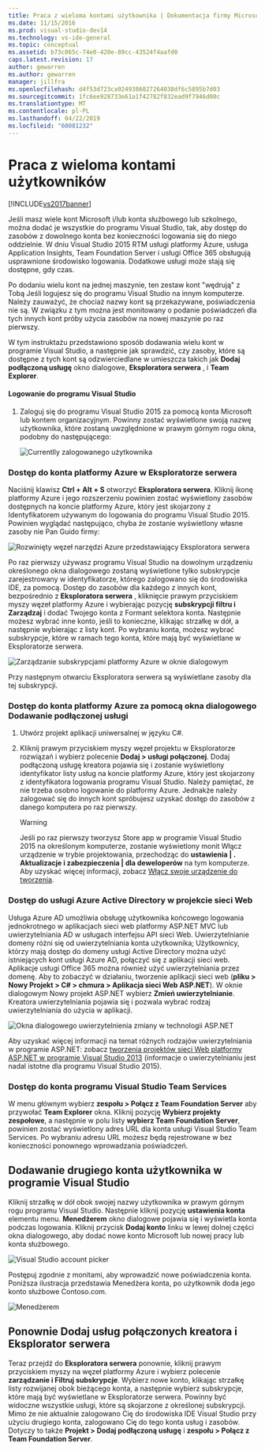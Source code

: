 ```yaml
---
title: Praca z wieloma kontami użytkownika | Dokumentacja firmy Microsoft
ms.date: 11/15/2016
ms.prod: visual-studio-dev14
ms.technology: vs-ide-general
ms.topic: conceptual
ms.assetid: b73c865c-74e0-420e-89cc-43524f4aafd0
caps.latest.revision: 17
author: gewarren
ms.author: gewarren
manager: jillfra
ms.openlocfilehash: d4f53d723ca9249386027264038df6c5895b7d03
ms.sourcegitcommit: 1fc6ee928733e61a1f42782f832ead9f7946d00c
ms.translationtype: MT
ms.contentlocale: pl-PL
ms.lasthandoff: 04/22/2019
ms.locfileid: "60081232"
---
```

# <a name="work-with-multiple-user-accounts"></a>Praca z wieloma kontami użytkowników
[!INCLUDE[vs2017banner](../includes/vs2017banner.md)]

Jeśli masz wiele kont Microsoft i/lub konta służbowego lub szkolnego, można dodać je wszystkie do programu Visual Studio, tak, aby dostęp do zasobów z dowolnego konta bez konieczności logowania się do niego oddzielnie. W dniu Visual Studio 2015 RTM usługi platformy Azure, usługa Application Insights, Team Foundation Server i usługi Office 365 obsługują usprawnione środowisko logowania. Dodatkowe usługi może stają się dostępne, gdy czas.  
  
 Po dodaniu wielu kont na jednej maszynie, ten zestaw kont "wędrują" z Tobą Jeśli logujesz się do programu Visual Studio na innym komputerze. Należy zauważyć, że chociaż nazwy kont są przekazywane, poświadczenia nie są. W związku z tym można jest monitowany o podanie poświadczeń dla tych innych kont próby użycia zasobów na nowej maszynie po raz pierwszy.  
  
 W tym instruktażu przedstawiono sposób dodawania wielu kont w programie Visual Studio, a następnie jak sprawdzić, czy zasoby, które są dostępne z tych kont są odzwierciedlane w umieszcza takich jak **Dodaj podłączoną usługę** okno dialogowe, **Eksploratora serwera** , i **Team Explorer**.  
  
#### <a name="sign-in-to-visual-studio"></a>Logowanie do programu Visual Studio  
  
1. Zaloguj się do programu Visual Studio 2015 za pomocą konta Microsoft lub kontem organizacyjnym. Powinny zostać wyświetlone swoją nazwę użytkownika, które zostaną uwzględnione w prawym górnym rogu okna, podobny do następującego:  
  
     ![Currentlly zalogowanego użytkownika](../ide/media/vs2015-username.png "VS2015_UserName")  
  
### <a name="access-your-azure-account-in-server-explorer"></a>Dostęp do konta platformy Azure w Eksploratorze serwera  
 Naciśnij klawisz **Ctrl + Alt + S** otworzyć **Eksploratora serwera**. Kliknij ikonę platformy Azure i jego rozszerzeniu powinien zostać wyświetlony zasobów dostępnych na koncie platformy Azure, który jest skojarzony z Identyfikatorem używanym do logowania do programu Visual Studio 2015. Powinien wyglądać następująco, chyba że zostanie wyświetlony własne zasoby nie Pan Guido firmy:  
  
 ![Rozwinięty węzeł narzędzi Azure przedstawiający Eksploratora serwera](../ide/media/vs2015-serverexplorer.png "VS2015_ServerExplorer")  
  
 Po raz pierwszy używasz programu Visual Studio na dowolnym urządzeniu określonego okna dialogowego zostaną wyświetlone tylko subskrypcje zarejestrowany w identyfikatorze, którego zalogowano się do środowiska IDE, za pomocą. Dostęp do zasobów dla każdego z innych kont, bezpośrednio z **Eksploratora serwera** , kliknięcie prawym przyciskiem myszy węzeł platformy Azure i wybierając pozycję **subskrypcji filtru i Zarządzaj** i dodać Twojego konta z Formant selektora konta. Następnie możesz wybrać inne konto, jeśli to konieczne, klikając strzałkę w dół, a następnie wybierając z listy kont. Po wybraniu konta, możesz wybrać subskrypcje, które w ramach tego konta, które mają być wyświetlane w Eksploratorze serwera.  
  
 ![Zarządzanie subskrypcjami platformy Azure w oknie dialogowym](../ide/media/vs2015-manage-subs.png "vs2015_manage_subs")  
  
 Przy następnym otwarciu Eksploratora serwera są wyświetlane zasoby dla tej subskrypcji.  
  
### <a name="access-your-azure-account-via-add-connected-service-dialog"></a>Dostęp do konta platformy Azure za pomocą okna dialogowego Dodawanie podłączonej usługi  
  
1. Utwórz projekt aplikacji uniwersalnej w języku C#.  
  
2. Kliknij prawym przyciskiem myszy węzeł projektu w Eksploratorze rozwiązań i wybierz polecenie **Dodaj > usługi połączonej**. Dodaj podłączoną usługę kreatora pojawia się i zostanie wyświetlony identyfikator listy usług na koncie platformy Azure, który jest skojarzony z identyfikatora logowania programu Visual Studio. Należy pamiętać, że nie trzeba osobno logowanie do platformy Azure. Jednakże należy zalogować się do innych kont spróbujesz uzyskać dostęp do zasobów z danego komputera po raz pierwszy.  
  
    > [!WARNING]
    >  Jeśli po raz pierwszy tworzysz Store app w programie Visual Studio 2015 na określonym komputerze, zostanie wyświetlony monit Włącz urządzenie w trybie projektowania, przechodząc do **ustawienia &#124; . Aktualizacje i zabezpieczenia &#124; dla deweloperów** na tym komputerze. Aby uzyskać więcej informacji, zobacz [Włącz swoje urządzenie do tworzenia](https://msdn.microsoft.com/library/windows/apps/dn706236.aspx).  
  
### <a name="access_azure"></a> Dostęp do usługi Azure Active Directory w projekcie sieci Web  
 Usługa Azure AD umożliwia obsługę użytkownika końcowego logowania jednokrotnego w aplikacjach sieci web platformy ASP.NET MVC lub uwierzytelniania AD w usługach interfejsu API sieci Web. Uwierzytelnianie domeny różni się od uwierzytelniania konta użytkownika; Użytkownicy, którzy mają dostęp do domeny usługi Active Directory można użyć istniejących kont usługi Azure AD, połączyć się z aplikacji sieci web. Aplikacje usługi Office 365 można również użyć uwierzytelniania przez domenę. Aby to zobaczyć w działaniu, tworzenie aplikacji sieci web (**pliku > Nowy Projekt > C# > chmura > Aplikacja sieci Web ASP.NET**). W oknie dialogowym Nowy projekt ASP.NET wybierz **Zmień uwierzytelnianie**. Kreatora uwierzytelniania pojawia się i pozwala wybrać rodzaj uwierzytelniania do użycia w aplikacji.  
  
 ![Okna dialogowego uwierzytelnienia zmiany w technologii ASP.NET](../ide/media/vs2015-change-authentication.png "VS2015_change_authentication")  
  
 Aby uzyskać więcej informacji na temat różnych rodzajów uwierzytelniania w programie ASP.NET: zobacz [tworzenia projektów sieci Web platformy ASP.NET w programie Visual Studio 2013](http://www.asp.net/visual-studio/overview/2013/creating-web-projects-in-visual-studio#orgauth) (informacje o uwierzytelnianiu jest nadal istotne dla programu Visual Studio 2015).  
  
### <a name="access-your-visual-studio-team-services-account"></a>Dostęp do konta programu Visual Studio Team Services  
 W menu głównym wybierz **zespołu > Połącz z Team Foundation Server** aby przywołać **Team Explorer** okna. Kliknij pozycję **Wybierz projekty zespołowe**, a następnie w polu listy **wybierz Team Foundation Server**, powinien zostać wyświetlony adres URL dla konta usługi Visual Studio Team Services. Po wybraniu adresu URL możesz będą rejestrowane w bez konieczności ponownego wprowadzania poświadczeń.  
  
## <a name="add-a-second-user-account-to-visual-studio"></a>Dodawanie drugiego konta użytkownika w programie Visual Studio  
 Kliknij strzałkę w dół obok swojej nazwy użytkownika w prawym górnym rogu programu Visual Studio. Następnie kliknij pozycję **ustawienia konta** elementu menu. **Menedżerem** okno dialogowe pojawia się i wyświetla konta podczas logowania. Kliknij przycisk **Dodaj konto** linku w lewej dolnej części okna dialogowego, aby dodać nowe konto Microsoft lub nowej pracy lub konta służbowego.  
  
 ![Visual Studio account picker](../ide/media/vs2015-acct-picker.png "VS2015_acct_picker")  
  
 Postępuj zgodnie z monitami, aby wprowadzić nowe poświadczenia konta. Poniższa ilustracja przedstawia Menedżera konta, po użytkownik doda jego konto służbowe Contoso.com.  
  
 ![Menedżerem](../ide/media/vs2015-accountmanager.gif "VS2015_AccountManager")  
  
## <a name="revisit-the-add-connected-services-wizard-and-server-explorer"></a>Ponownie Dodaj usług połączonych kreatora i Eksplorator serwera  
 Teraz przejdź do **Eksploratora serwera** ponownie, kliknij prawym przyciskiem myszy na węzeł platformy Azure i wybierz polecenie **zarządzanie i Filtruj subskrypcje**. Wybierz nowe konto, klikając strzałkę listy rozwijanej obok bieżącego konta, a następnie wybierz subskrypcje, które mają być wyświetlane w Eksploratorze serwera. Powinny być widoczne wszystkie usługi, które są skojarzone z określonej subskrypcji. Mimo że nie aktualnie zalogowano Cię do środowiska IDE Visual Studio przy użyciu drugiego konta, zalogowano Cię do tego konta usług i zasobów. Dotyczy to także **Projekt > Dodaj podłączoną usługę** i **zespołu > Połącz z Team Foundation Server**.

